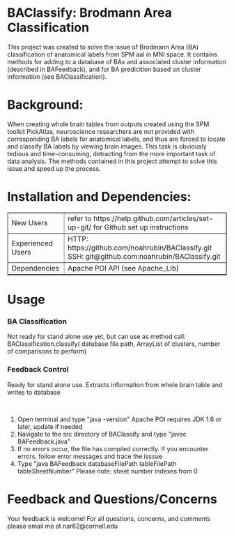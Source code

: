 BAClassify: Brodmann Area Classification
==========

<p> This project was created to solve the issue of Brodmann Area (BA) classification of anatomical labels from SPM aal in MNI space. It contains methods for adding to a database of BAs and associated cluster information (described in BAFeedback), and for BA predicition based on cluster information (see BAClassification). </p>

<h1> Background: </h1>
<p> When creating whole brain tables from outputs created using the SPM toolkit PickAtlas, neuroscience researchers are not provided with corresponding BA labels for anatomical labels, and thus are forced to locate and classify BA labels by viewing brain images.  This task is obviously tedious and time-consuming, detracting from the more important task of data analysis.  The methods contained in this project attempt to solve this issue and speed up the process. </p>

<h1> Installation and Dependencies: </h1>
<table border="1" style="width:100%">
  <tr>
    <td> New Users </td>
    <td> refer to https://help.github.com/articles/set-up-git/ for Github set up instructions </td>
  </tr>
  <tr>
    <td> Experienced Users </td>
    <td> HTTP: https://github.com/noahrubin/BAClassify.git <br> 
         SSH: git@github.com:noahrubin/BAClassify.git      </td>
  </tr>
  <tr>
  <td> Dependencies </td>
  <td> Apache POI API (see Apache_Lib) </td>
  </tr>
</table>

<h1> Usage </h1>
  <h3> BA Classification </h3> 
    <p> Not ready for stand alone use yet, but can use as method call: <br> 
      BAClassification.classify( database file path, ArrayList of clusters, number of comparisons to perform) </p>
  <h3> Feedback Control </h3> 
    <p> Ready for stand alone use. Extracts information from whole brain table and writes to database </p> <br> 
    <ol>
      <li> Open terminal and type "java -version"  Apache POI requires JDK 1.6 or later, update if needed </li>
      <li> Navigate to the src directory of BAClassify and type "javac BAFeedback.java" </li>
      <li> If no errors occur, the file has compiled correctly. If you encounter errors, follow error messages and trace the isssue </li>
      <li> Type "java BAFeedback databaseFilePath tableFilePath tableSheetNumber"  Please note: sheet number indexes from 0 </li>
    </ol>

<h1> Feedback and Questions/Concerns </h1>
Your feedback is welcome! For all questions, concerns, and comments please email me at nar62@cornell.edu
